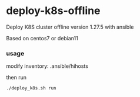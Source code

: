 # deploy-k8s-offline
Deploy K8S cluster offline version 1.27.5 with ansible

Based on centos7 or debian11
### usage
modify inventory:  .ansible/hihosts

then run
```
./deploy_k8s.sh run
```
